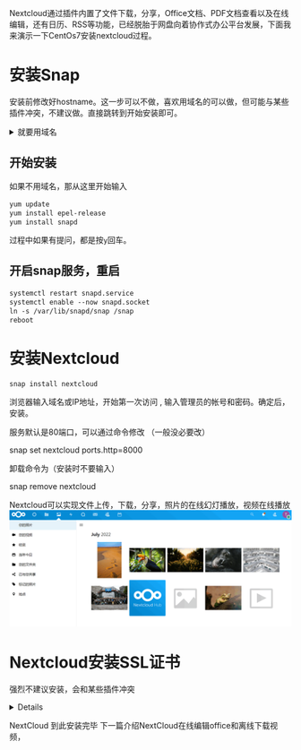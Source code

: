 Nextcloud通过插件内置了文件下载，分享，Office文档、PDF文档查看以及在线编辑，还有日历、RSS等功能，已经脱胎于网盘向着协作式办公平台发展，下面我来演示一下CentOs7安装nextcloud过程。
# 安装Snap
安装前修改好hostname。这一步可以不做，喜欢用域名的可以做，但可能与某些插件冲突，不建议做。直接跳转到开始安装即可。

 <details><summary>就要用域名</summary>

<p>

 就要用域名的操作如下，注意替换自己域名和IP。在终端窗口中输入命令：hostname或uname –n，均可以查看到当前主机的主机名：
```
vi /etc/hosts
151.254.64.178 pan.ddaniba.tokyo pan  

vi /etc/hostname
pan.ddaniba.tokyo
hostname -F /etc/hostname #重启
hostname #再次查看
```
 </p>
  </details>
  
## 开始安装
如果不用域名，那从这里开始输入
```
yum update
yum install epel-release
yum install snapd
```
过程中如果有提问，都是按`y`回车。
## 开启snap服务，重启
```
systemctl restart snapd.service
systemctl enable --now snapd.socket
ln -s /var/lib/snapd/snap /snap
reboot
```
# 安装Nextcloud
```
snap install nextcloud
```
浏览器输入域名或IP地址，开始第一次访问 , 输入管理员的帐号和密码。确定后，安装。

服务默认是80端口，可以通过命令修改 （一般没必要改）

snap set nextcloud ports.http=8000

卸载命令为（安装时不要输入）

 snap remove nextcloud 

Nextcloud可以实现文件上传，下载，分享，照片的在线幻灯播放，视频在线播放
![](/images/931.png "Nextcloud界面")
# Nextcloud安装SSL证书
强烈不建议安装，会和某些插件冲突

<details>
 <p>
如果以后想安装在线编辑office插件，建议先不要装SSL.
安装前一定先确保你的域名已经成功解析到你的VPS主机上，然后执行命令：
  
```
nextcloud.enable-https lets-encrypt #安装Let's Encrypt SSL
#如果你想使用自己的证书，请执行：
nextcloud.enable-https self-signed
#如果你是使用自已的证书，请在执行命令后找到SSL证书的路径，将自己的证书上传替换生成的自签名证书文件即可。

####如果提示 command not found，请加上路径
/snap/bin/nextcloud.enable-https lets-encrypt
/snap/bin/nextcloud.enable-https self-signed

```
有时候，比如安装onlyoffice的时候不能加密，需要卸载证书，请执行

nextcloud.disable-https lets-encrypt

 </p>

</details>

NextCloud 到此安装完毕
下一篇介绍NextCloud在线编辑office和离线下载视频，

